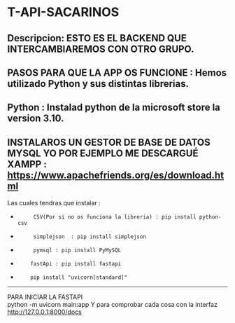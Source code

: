 # T-API-SACARINOS
Descripcion:
ESTO ES EL BACKEND QUE INTERCAMBIAREMOS CON OTRO GRUPO.
----------------------------------------------------
PASOS PARA QUE LA APP OS FUNCIONE : 
Hemos utilizado Python y sus distintas librerias.
---------------------------------------------------
Python : Instalad python de la microsoft store la version 3.10.
----------------------------------------------------
INSTALAROS UN GESTOR DE BASE DE DATOS MYSQL YO POR EJEMPLO ME DESCARGUÉ XAMPP : https://www.apachefriends.org/es/download.html
----------------------------------------------------
Las cuales tendras que instalar : 
*          CSV(Por si no os funciona la libreria) : pip install python-csv
*          simplejson  : pip install simplejson   
*          pymsql : pip install PyMySQL
*         fastApi : pip install fastapi 
*         pip install "uvicorn[standard]" 
----------------------------------------------------
PARA INICIAR LA FASTAPI  
       python -m uvicorn main:app
Y para comprobar cada cosa con la interfaz http://127.0.0.1:8000/docs
